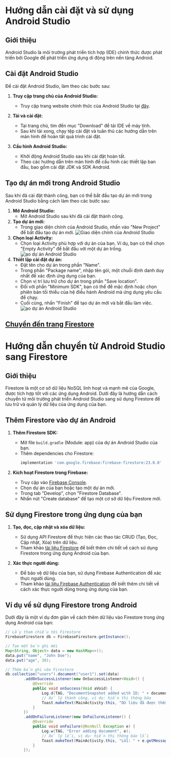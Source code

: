 # Hướng dẫn cài đặt và sử dụng Android Studio

## Giới thiệu

Android Studio là môi trường phát triển tích hợp (IDE) chính thức được phát triển bởi Google để phát triển ứng dụng di động trên nền tảng Android. 

## Cài đặt Android Studio

Để cài đặt Android Studio, làm theo các bước sau:

1. **Truy cập trang chủ của Android Studio:**
   - Truy cập trang website chính thức của Android Studio tại [đây](https://developer.android.com/studio).

2. **Tải và cài đặt:**
   - Tại trang chủ, tìm đến mục "Download" để tải IDE về máy tính.
   - Sau khi tải xong, chạy tệp cài đặt và tuân thủ các hướng dẫn trên màn hình để hoàn tất quá trình cài đặt.

3. **Cấu hình Android Studio:**
   - Khởi động Android Studio sau khi cài đặt hoàn tất.
   - Theo các hướng dẫn trên màn hình để cấu hình các thiết lập ban đầu, bao gồm cài đặt JDK và SDK Android.

## Tạo dự án mới trong Android Studio

Sau khi đã cài đặt thành công, bạn có thể bắt đầu tạo dự án mới trong Android Studio bằng cách làm theo các bước sau:

1. **Mở Android Studio:**
   - Mở Android Studio sau khi đã cài đặt thành công.
2. **Tạo dự án mới:**
   - Trong giao diện chính của Android Studio, nhấn vào "New Project" để bắt đầu tạo dự án mới.
![Giao diện chính của Android Studio](https://firebasestorage.googleapis.com/v0/b/theryna-fd1d9.appspot.com/o/github%2Fgdc.png?alt=media&token=c09e20af-0e9d-413c-a800-d91caa91bd4f)
3. **Chọn loại Activity:**
   - Chọn loại Activity phù hợp với dự án của bạn. Ví dụ, bạn có thể chọn "Empty Activity" để bắt đầu với một dự án trống.
![ạo dự án Android Studio](https://firebasestorage.googleapis.com/v0/b/theryna-fd1d9.appspot.com/o/github%2Fas.png?alt=media&token=226a8707-05cd-4b2e-8315-1f350758fa4b)
4. **Thiết lập cài đặt dự án:**
   - Đặt tên cho dự án trong phần "Name".
   - Trong phần "Package name", nhập tên gói, một chuỗi định danh duy nhất để xác định ứng dụng của bạn.
   - Chọn vị trí lưu trữ cho dự án trong phần "Save location".
   - Đối với phần "Minimum SDK", bạn có thể để mặc định hoặc chọn phiên bản tối thiểu của hệ điều hành Android mà ứng dụng yêu cầu để chạy.
   - Cuối cùng, nhấn "Finish" để tạo dự án mới và bắt đầu làm việc.
![ạo dự án Android Studio](https://firebasestorage.googleapis.com/v0/b/theryna-fd1d9.appspot.com/o/github%2Fpic.png?alt=media&token=739e85da-42ba-4600-8146-95607dc15802)

## [Chuyển đến trang Firestore](#firestore)

# Hướng dẫn chuyển từ Android Studio sang Firestore

## Giới thiệu

Firestore là một cơ sở dữ liệu NoSQL linh hoạt và mạnh mẽ của Google, được tích hợp tốt với các ứng dụng Android. Dưới đây là hướng dẫn cách chuyển từ môi trường phát triển Android Studio sang sử dụng Firestore để lưu trữ và quản lý dữ liệu của ứng dụng của bạn.

## Thêm Firestore vào dự án Android

1. **Thêm Firestore SDK:**
   - Mở file `build.gradle` (Module: app) của dự án Android Studio của bạn.
   - Thêm dependencies cho Firestore:
     ```gradle
     implementation 'com.google.firebase:firebase-firestore:23.0.0'
     ```

2. **Kích hoạt Firestore trong Firebase:**
   - Truy cập vào [Firebase Console](https://console.firebase.google.com/).
   - Chọn dự án của bạn hoặc tạo một dự án mới.
   - Trong tab "Develop", chọn "Firestore Database".
   - Nhấn nút "Create database" để tạo một cơ sở dữ liệu Firestore mới.

## Sử dụng Firestore trong ứng dụng của bạn

1. **Tạo, đọc, cập nhật và xóa dữ liệu:**
   - Sử dụng API Firestore để thực hiện các thao tác CRUD (Tạo, Đọc, Cập nhật, Xóa) trên dữ liệu.
   - Tham khảo [tài liệu Firestore](https://firebase.google.com/docs/firestore) để biết thêm chi tiết về cách sử dụng Firestore trong ứng dụng Android của bạn.

2. **Xác thực người dùng:**
   - Để bảo vệ dữ liệu của bạn, sử dụng Firebase Authentication để xác thực người dùng.
   - Tham khảo [tài liệu Firebase Authentication](https://firebase.google.com/docs/auth) để biết thêm chi tiết về cách xác thực người dùng trong ứng dụng của bạn.

## Ví dụ về sử dụng Firestore trong Android

Dưới đây là một ví dụ đơn giản về cách thêm dữ liệu vào Firestore trong ứng dụng Android của bạn:

```java
// Lấy tham chiếu tới Firestore
FirebaseFirestore db = FirebaseFirestore.getInstance();

// Tạo một bản ghi mới
Map<String, Object> data = new HashMap<>();
data.put("name", "John Doe");
data.put("age", 30);

// Thêm bản ghi vào Firestore
db.collection("users").document("user1").set(data)
        .addOnSuccessListener(new OnSuccessListener<Void>() {
            @Override
            public void onSuccess(Void aVoid) {
                Log.d(TAG, "DocumentSnapshot added with ID: " + documentReference.getId());
                // Xử lý thành công, ví dụ: hiển thị thông báo
                Toast.makeText(MainActivity.this, "Dữ liệu đã được thêm vào Firestore!", Toast.LENGTH_SHORT).show();
            }
        })
        .addOnFailureListener(new OnFailureListener() {
            @Override
            public void onFailure(@NonNull Exception e) {
                Log.w(TAG, "Error adding document", e);
                // Xử lý lỗi, ví dụ: hiển thị thông báo lỗi
                Toast.makeText(MainActivity.this, "Lỗi: " + e.getMessage(), Toast.LENGTH_SHORT).show();
            }
        });
